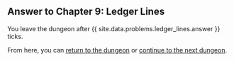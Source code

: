 ## Answer to Chapter 9: Ledger Lines

You leave the dungeon after {{ site.data.problems.ledger_lines.answer }} ticks.

From here, you can [return to the dungeon](../../../chapters/09/ledger-lines.md) or [continue to the next dungeon](../../../chapters/10/a-grain-of-truth.md).
